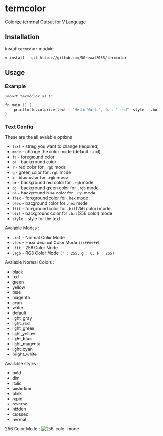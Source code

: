 # termcolor
Colorize terminal Output for V Language

## Installation
Install `termcolor` module
```
v install --git https://github.com/DGrewal8055/termcolor
```
## Usage

### Example
```v
import termcolor as tc

fn main () {
    println(tc.colorize(text : "Hello World", fc : ".red", style : .bold | .underline))
}
```

### Text Config

These are the all avaiable options

- `text` - string you want to change (required)
- `mode` - change the color mode (default : .col)
- `fc` - foreground color
- `bc` - background color
- `r` - red color for `.rgb` mode
- `g` - green color for `.rgb` mode
- `b` - blue color for `.rgb` mode
- `br` - background red color for `.rgb` mode 
- `bg` - background green color for `.rgb` mode 
- `bb` - background blue color for `.rgb` mode 
- `fhex` - foreground color for `.hex` mode
- `bhex` - bacground color for `.hex` mode
- `fbit` - foreground color for `.bit`(256 color) mode
- `bbit` - background color for `.bit`(256 color) mode
- `style` - style for the text

Avaiable Modes :
- `.col` - Normal Color Mode
- `.hex` - Hexa decimal Color Mode `(0xFF00FF)`
- `.bit` - 256 Color Mode
- `.rgb` - RGB Color Mode `(r : 255, g : 0, b : 255)`

Avaiable Normal Colors :
- black
- red
- green
- yellow
- blue
- magenta
- cyan
- white
- default
- light_gray
- light_red
- light_green
- light_yellow
- light_blue
- light_magenta
- light_cyan
- bright_white


Available styles :
- bold
- dim
- italic
- underline
- blink
- rapid
- reverse
- hidden
- crossed
- normal

256 Color Mode :
![256-color-mode](https://i.sstatic.net/KTSQa.png)


 
